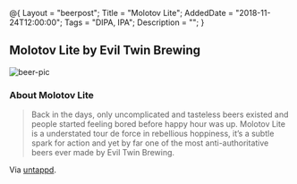 @{ 
 Layout = "beerpost"; 
 Title = "Molotov Lite"; 
 AddedDate = "2018-11-24T12:00:00"; 
 Tags = "DIPA, IPA"; 
 Description = ""; 
 } 
 

## Molotov Lite by Evil Twin Brewing

![beer-pic]

### About Molotov Lite

> Back in the days, only uncomplicated and tasteless beers existed and people started feeling bored before happy hour was up. Molotov Lite is a understated tour de force in rebellious hoppiness, it’s a subtle spark for action and yet by far one of the most anti-authoritative beers ever made by Evil Twin Brewing.

Via [untappd][untappd-url].

[untappd-url]: <https://untappd.com/b/evil-twin-brewing-molotov-lite/888627>
[beer-pic]: https://jasonpowley.com/assets/img/2018-11-24-molotov-lite.jpeg "Molotov Lite by Evil Twin Brewing"
